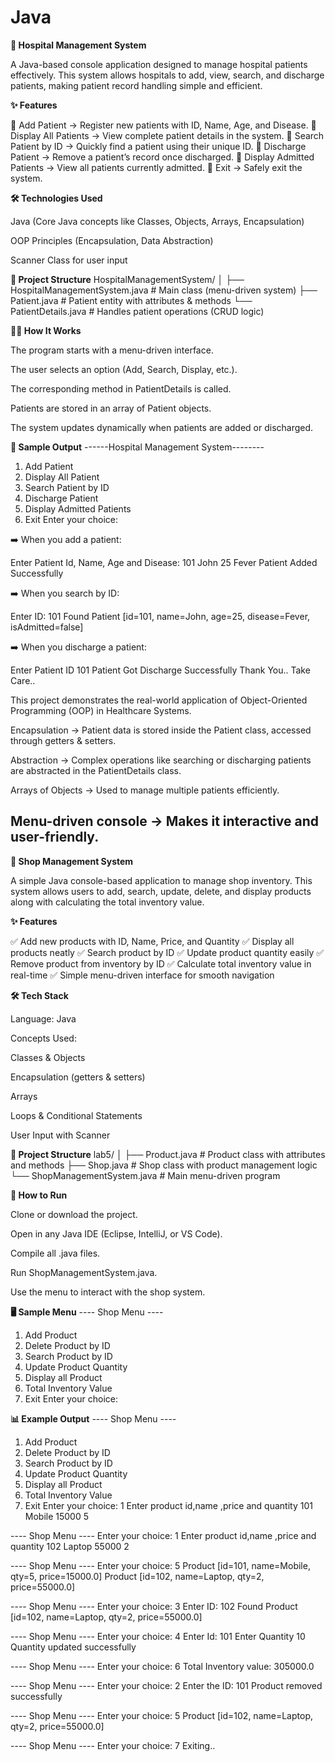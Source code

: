 # Java 
**🏥 Hospital Management System**

A Java-based console application designed to manage hospital patients effectively.
This system allows hospitals to add, view, search, and discharge patients, making patient record handling simple and efficient.

**✨ Features**

🔹 Add Patient → Register new patients with ID, Name, Age, and Disease.
🔹 Display All Patients → View complete patient details in the system.
🔹 Search Patient by ID → Quickly find a patient using their unique ID.
🔹 Discharge Patient → Remove a patient’s record once discharged.
🔹 Display Admitted Patients → View all patients currently admitted.
🔹 Exit → Safely exit the system.

**🛠️ Technologies Used**

Java (Core Java concepts like Classes, Objects, Arrays, Encapsulation)

OOP Principles (Encapsulation, Data Abstraction)

Scanner Class for user input

**📂 Project Structure**
HospitalManagementSystem/
│
├── HospitalManagementSystem.java   # Main class (menu-driven system)
├── Patient.java                     # Patient entity with attributes & methods
└── PatientDetails.java              # Handles patient operations (CRUD logic)

**🧑‍💻 How It Works**

The program starts with a menu-driven interface.

The user selects an option (Add, Search, Display, etc.).

The corresponding method in PatientDetails is called.

Patients are stored in an array of Patient objects.

The system updates dynamically when patients are added or discharged.

**🔑 Sample Output**
------Hospital Management System--------
1. Add Patient
2. Display All Patient
3. Search Patient by ID
4. Discharge Patient
5. Display Admitted Patients
6. Exit
Enter your choice: 


➡️ When you add a patient:

Enter Patient Id, Name, Age and Disease:
101 John 25 Fever
Patient Added Successfully


➡️ When you search by ID:

Enter ID: 
101
Found
Patient [id=101, name=John, age=25, disease=Fever, isAdmitted=false]


➡️ When you discharge a patient:

Enter Patient ID 
101
Patient Got Discharge Successfully
Thank You.. Take Care..


This project demonstrates the real-world application of Object-Oriented Programming (OOP) in Healthcare Systems.

Encapsulation → Patient data is stored inside the Patient class, accessed through getters & setters.

Abstraction → Complex operations like searching or discharging patients are abstracted in the PatientDetails class.

Arrays of Objects → Used to manage multiple patients efficiently.

Menu-driven console → Makes it interactive and user-friendly.
-----------------------------------------------------------------------------------------------------------------------------------

**🏬 Shop Management System**

A simple Java console-based application to manage shop inventory.
This system allows users to add, search, update, delete, and display products along with calculating the total inventory value.

**✨ Features**

✅ Add new products with ID, Name, Price, and Quantity
✅ Display all products neatly
✅ Search product by ID
✅ Update product quantity easily
✅ Remove product from inventory by ID
✅ Calculate total inventory value in real-time
✅ Simple menu-driven interface for smooth navigation

**🛠️ Tech Stack**

Language: Java

Concepts Used:

Classes & Objects

Encapsulation (getters & setters)

Arrays

Loops & Conditional Statements

User Input with Scanner

**📂 Project Structure**
lab5/
│
├── Product.java              # Product class with attributes and methods
├── Shop.java                 # Shop class with product management logic
└── ShopManagementSystem.java # Main menu-driven program

**🚀 How to Run**

Clone or download the project.

Open in any Java IDE (Eclipse, IntelliJ, or VS Code).

Compile all .java files.

Run ShopManagementSystem.java.

Use the menu to interact with the shop system.

**🖥️ Sample Menu**
---- Shop Menu ----
1. Add Product
2. Delete Product by ID
3. Search Product by ID
4. Update Product Quantity
5. Display all Product
6. Total Inventory Value
7. Exit
Enter your choice: 

**📊 Example Output**
---- Shop Menu ----
1. Add Product
2. Delete Product by ID
3. Search Product by ID
4. Update Product Quantity
5. Display all Product
6. Total Inventory Value
7. Exit
Enter your choice: 1
Enter product id,name ,price and quantity
101 Mobile 15000 5

---- Shop Menu ----
Enter your choice: 1
Enter product id,name ,price and quantity
102 Laptop 55000 2

---- Shop Menu ----
Enter your choice: 5
Product [id=101, name=Mobile, qty=5, price=15000.0]
Product [id=102, name=Laptop, qty=2, price=55000.0]

---- Shop Menu ----
Enter your choice: 3
Enter ID:
102
Found
Product [id=102, name=Laptop, qty=2, price=55000.0]

---- Shop Menu ----
Enter your choice: 4
Enter Id:
101
Enter Quantity
10
Quantity updated successfully

---- Shop Menu ----
Enter your choice: 6
Total Inventory value: 305000.0

---- Shop Menu ----
Enter your choice: 2
Enter the ID:
101
Product removed successfully

---- Shop Menu ----
Enter your choice: 5
Product [id=102, name=Laptop, qty=2, price=55000.0]

---- Shop Menu ----
Enter your choice: 7
Exiting..


